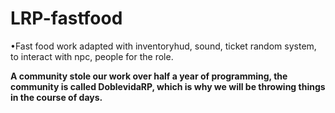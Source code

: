 # LRP-fastfood
•Fast food work adapted with inventoryhud, sound, ticket random system, to interact with npc, people for the role.

**A community stole our work over half a year of programming, the community is called DoblevidaRP, which is why we will be throwing things in the course of days.**

